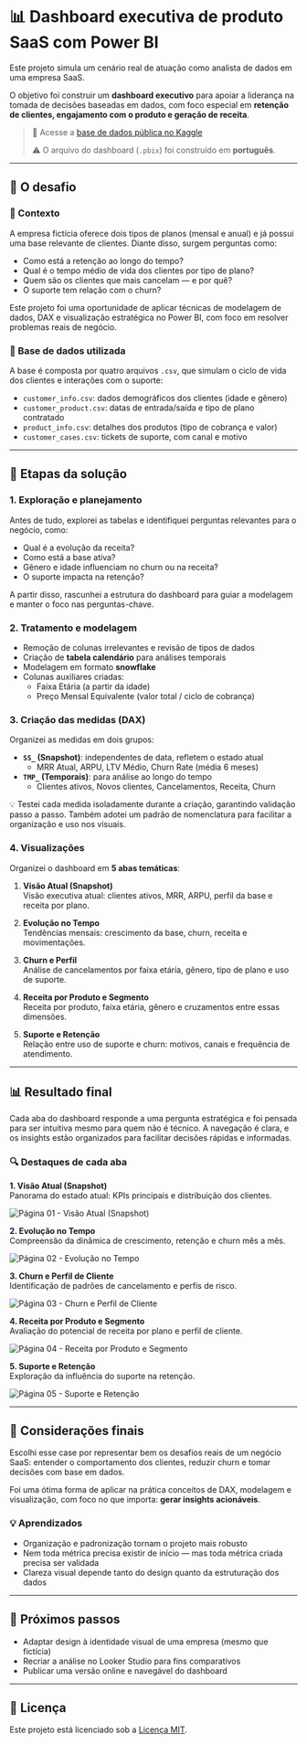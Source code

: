 # 📊 Dashboard executiva de produto SaaS com Power BI

Este projeto simula um cenário real de atuação como analista de dados em uma empresa SaaS. 

O objetivo foi construir um **dashboard executivo** para apoiar a liderança na tomada de decisões baseadas em dados, com foco especial em **retenção de clientes, engajamento com o produto e geração de receita**.

> 🔗 Acesse a [base de dados pública no Kaggle](https://www.kaggle.com/datasets/gsagar12/dspp1)
> 
> ⚠️ O arquivo do dashboard (`.pbix`) foi construído em **português**.

---

## 📌 O desafio

### 🧭 Contexto

A empresa fictícia oferece dois tipos de planos (mensal e anual) e já possui uma base relevante de clientes. Diante disso, surgem perguntas como:

- Como está a retenção ao longo do tempo?
- Qual é o tempo médio de vida dos clientes por tipo de plano?
- Quem são os clientes que mais cancelam — e por quê?
- O suporte tem relação com o churn?

Este projeto foi uma oportunidade de aplicar técnicas de modelagem de dados, DAX e visualização estratégica no Power BI, com foco em resolver problemas reais de negócio.

### 📂 Base de dados utilizada

A base é composta por quatro arquivos `.csv`, que simulam o ciclo de vida dos clientes e interações com o suporte:

- `customer_info.csv`: dados demográficos dos clientes (idade e gênero)
- `customer_product.csv`: datas de entrada/saída e tipo de plano contratado
- `product_info.csv`: detalhes dos produtos (tipo de cobrança e valor)
- `customer_cases.csv`: tickets de suporte, com canal e motivo

---

## 👣 Etapas da solução

### 1. Exploração e planejamento

Antes de tudo, explorei as tabelas e identifiquei perguntas relevantes para o negócio, como:

- Qual é a evolução da receita?
- Como está a base ativa?
- Gênero e idade influenciam no churn ou na receita?
- O suporte impacta na retenção?

A partir disso, rascunhei a estrutura do dashboard para guiar a modelagem e manter o foco nas perguntas-chave.

### 2. Tratamento e modelagem

- Remoção de colunas irrelevantes e revisão de tipos de dados
- Criação de **tabela calendário** para análises temporais
- Modelagem em formato **snowflake**
- Colunas auxiliares criadas:
  - Faixa Etária (a partir da idade)
  - Preço Mensal Equivalente (valor total / ciclo de cobrança)

### 3. Criação das medidas (DAX)

Organizei as medidas em dois grupos:

- **`SS_` (Snapshot)**: independentes de data, refletem o estado atual
  - MRR Atual, ARPU, LTV Médio, Churn Rate (média 6 meses)
- **`TMP_` (Temporais)**: para análise ao longo do tempo
  - Clientes ativos, Novos clientes, Cancelamentos, Receita, Churn

💡 Testei cada medida isoladamente durante a criação, garantindo validação passo a passo. Também adotei um padrão de nomenclatura para facilitar a organização e uso nos visuais.

### 4. Visualizações

Organizei o dashboard em **5 abas temáticas**:

1. **Visão Atual (Snapshot)**  
   Visão executiva atual: clientes ativos, MRR, ARPU, perfil da base e receita por plano.

3. **Evolução no Tempo**  
   Tendências mensais: crescimento da base, churn, receita e movimentações.

4. **Churn e Perfil**  
   Análise de cancelamentos por faixa etária, gênero, tipo de plano e uso de suporte.

6. **Receita por Produto e Segmento**  
   Receita por produto, faixa etária, gênero e cruzamentos entre essas dimensões.

8. **Suporte e Retenção**  
   Relação entre uso de suporte e churn: motivos, canais e frequência de atendimento.

---

## 📊 Resultado final

Cada aba do dashboard responde a uma pergunta estratégica e foi pensada para ser intuitiva mesmo para quem não é técnico. A navegação é clara, e os insights estão organizados para facilitar decisões rápidas e informadas.

### 🔍 Destaques de cada aba

**1. Visão Atual (Snapshot)**  
Panorama do estado atual: KPIs principais e distribuição dos clientes.

  ![Página 01 - Visão Atual (Snapshot)](./images/saas-dashboard-powerbi-page-01.png)

**2. Evolução no Tempo**  
Compreensão da dinâmica de crescimento, retenção e churn mês a mês.

  ![Página 02 - Evolução no Tempo](./images/saas-dashboard-powerbi-page-02.png)

**3. Churn e Perfil de Cliente**  
Identificação de padrões de cancelamento e perfis de risco.

  ![Página 03 - Churn e Perfil de Cliente](./images/saas-dashboard-powerbi-page-03.png)

**4. Receita por Produto e Segmento**  
Avaliação do potencial de receita por plano e perfil de cliente.

   ![Página 04 - Receita por Produto e Segmento](./images/saas-dashboard-powerbi-page-04.png)  

**5. Suporte e Retenção**  
Exploração da influência do suporte na retenção.

  ![Página 05 - Suporte e Retenção](./images/saas-dashboard-powerbi-page-05.png)

---

## 💬 Considerações finais

Escolhi esse case por representar bem os desafios reais de um negócio SaaS: entender o comportamento dos clientes, reduzir churn e tomar decisões com base em dados.

Foi uma ótima forma de aplicar na prática conceitos de DAX, modelagem e visualização, com foco no que importa: **gerar insights acionáveis**.

### 💡 Aprendizados

- Organização e padronização tornam o projeto mais robusto
- Nem toda métrica precisa existir de início — mas toda métrica criada precisa ser validada
- Clareza visual depende tanto do design quanto da estruturação dos dados

---

## 🔄 Próximos passos

- Adaptar design à identidade visual de uma empresa (mesmo que fictícia)
- Recriar a análise no Looker Studio para fins comparativos
- Publicar uma versão online e navegável do dashboard

---

## 📝 Licença

Este projeto está licenciado sob a [Licença MIT](./LICENSE).

